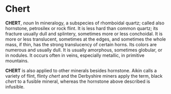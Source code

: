 # Chert

**CHERT**, _noun_ In mineralogy, a subspecies of rhomboidal quartz; called also hornstone, petrosilex or rock flint. It is less hard than common quartz; its fracture usually dull and splintery, sometimes more or less conchoidal. It is more or less translucent, sometimes at the edges, and sometimes the whole mass, if thin, has the strong translucency of certain horns. Its colors are numerous and usually dull. It is usually amorphous, sometimes globular, or in nodules. It occurs often in veins, especially metallic, in primitive mountains.

**CHERT** is also applied to other minerals besides hornstone. Aikin calls a variety of flint, flinty _chert_ and the Derbyshire miners apply the term, black _chert_ to a fusible mineral, whereas the hornstone above described is infusible.
